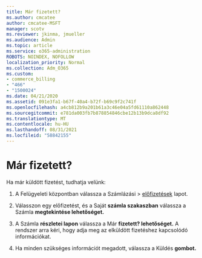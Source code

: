 ```yaml
---
title: Már fizetett?
ms.author: cmcatee
author: cmcatee-MSFT
manager: scotv
ms.reviewer: jkinma, jmueller
ms.audience: Admin
ms.topic: article
ms.service: o365-administration
ROBOTS: NOINDEX, NOFOLLOW
localization_priority: Normal
ms.collection: Adm_O365
ms.custom:
- commerce_billing
- "466"
- "1500024"
ms.date: 04/21/2020
ms.assetid: 091e3fa1-b67f-40a4-b72f-b69c9f2c741f
ms.openlocfilehash: a4cb812b9a201b61a3c46e04a5fd61110a862448
ms.sourcegitcommit: e781da003fb7b878854846cbe12b13b9dca8df92
ms.translationtype: MT
ms.contentlocale: hu-HU
ms.lasthandoff: 08/31/2021
ms.locfileid: "58842155"
---
```

# <a name="already-paid"></a>Már fizetett?

Ha már küldött fizetést, tudhatja velünk:
  
1. A Felügyeleti központban válassza  a Számlázási \> [előfizetések](https://go.microsoft.com/fwlink/p/?linkid=842054) lapot.

2. Válasszon egy előfizetést, és a Saját **számla szakaszban** válassza a Számla **megtekintése lehetőséget.**

3. A Számla **részletei lapon** válassza a Már **fizetett? lehetőséget.** A rendszer arra kéri, hogy adja meg az elküldött fizetéshez kapcsolódó információkat.

4. Ha minden szükséges információt megadott, válassza a Küldés **gombot.**
